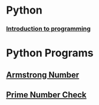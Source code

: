 # Python
### [Introduction to programming](intro.md)




# Python Programs

## [Armstrong Number](armstrong/armstrong.md)
## [Prime Number Check](prime/prime.md)
